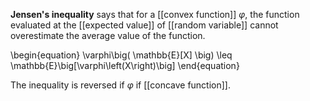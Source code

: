 **Jensen's inequality** says that for a [[convex function]] $\varphi$, the function evaluated at the [[expected value]] of [[random variable]] cannot overestimate the average value of the function.

\begin{equation}
\varphi\big( \mathbb{E}[X] \big) \leq \mathbb{E}\big[\varphi\left(X\right)\big]
\end{equation}

The inequality is reversed if $\varphi$ if [[concave function]].